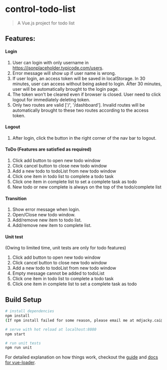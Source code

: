 # control-todo-list

> A Vue.js project for todo list

## Features:
#### Login
1. User can login with only username in https://jsonplaceholder.typicode.com/users.
2. Error message will show up if user name is wrong.
3. If user login, an access token will be saved in localStorage. In 30 minutes, user can access
without being asked to login. After 30 minutes, user will be automatically brought to the login
page.
4. The token won't be cleared even if browser is closed. User need to click logout for immediately
deleting token.
5. Only two routes are valid ['/', '/dashboard']. Invalid routes will be automatically brought to
these two routes according to the access token.

#### Logout
1. After login, click the button in the right corner of the nav bar to logout.

#### ToDo (Features are satisfied as required)
1. Click add button to open new todo window
2. Click cancel button to close new todo window
3. Add a new todo to todoList from new todo window
4. Click one item in todo list to complete a todo task
5. Click one item in complete list to set a complete task as todo
6. New todo or new complete is always on the top of the todo/complete list

#### Transition
1. Show error message when login.
2. Open/Close new todo window.
3. Add/remove new item to todo list.
4. Add/remove new item to complete list.

#### Unit test
(Owing to limited time, unit tests are only for todo features)
1. Click add button to open new todo window
2. Click cancel button to close new todo window
3. Add a new todo to todoList from new todo window
4. Empty message cannot be added to todoList
5. Click one item in todo list to complete a todo task
6. Click one item in complete list to set a complete task as todo


## Build Setup

``` bash
# install dependencies
npm install 
(If npm install failed for some reason, please email me at mdjacky.cai@gmail.com. I will send you a .tar file which includes the node_module folder)

# serve with hot reload at localhost:8080
npm start

# run unit tests
npm run unit
```

For detailed explanation on how things work, checkout the [guide](http://vuejs-templates.github.io/webpack/) and [docs for vue-loader](http://vuejs.github.io/vue-loader).
